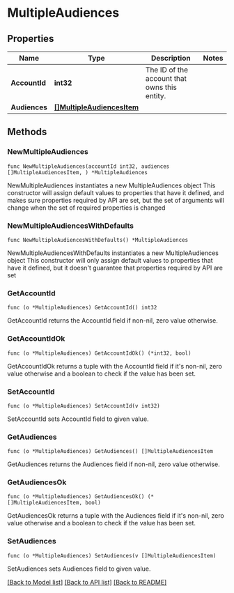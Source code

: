 # MultipleAudiences

## Properties

Name | Type | Description | Notes
------------ | ------------- | ------------- | -------------
**AccountId** | **int32** | The ID of the account that owns this entity. | 
**Audiences** | [**[]MultipleAudiencesItem**](MultipleAudiencesItem.md) |  | 

## Methods

### NewMultipleAudiences

`func NewMultipleAudiences(accountId int32, audiences []MultipleAudiencesItem, ) *MultipleAudiences`

NewMultipleAudiences instantiates a new MultipleAudiences object
This constructor will assign default values to properties that have it defined,
and makes sure properties required by API are set, but the set of arguments
will change when the set of required properties is changed

### NewMultipleAudiencesWithDefaults

`func NewMultipleAudiencesWithDefaults() *MultipleAudiences`

NewMultipleAudiencesWithDefaults instantiates a new MultipleAudiences object
This constructor will only assign default values to properties that have it defined,
but it doesn't guarantee that properties required by API are set

### GetAccountId

`func (o *MultipleAudiences) GetAccountId() int32`

GetAccountId returns the AccountId field if non-nil, zero value otherwise.

### GetAccountIdOk

`func (o *MultipleAudiences) GetAccountIdOk() (*int32, bool)`

GetAccountIdOk returns a tuple with the AccountId field if it's non-nil, zero value otherwise
and a boolean to check if the value has been set.

### SetAccountId

`func (o *MultipleAudiences) SetAccountId(v int32)`

SetAccountId sets AccountId field to given value.


### GetAudiences

`func (o *MultipleAudiences) GetAudiences() []MultipleAudiencesItem`

GetAudiences returns the Audiences field if non-nil, zero value otherwise.

### GetAudiencesOk

`func (o *MultipleAudiences) GetAudiencesOk() (*[]MultipleAudiencesItem, bool)`

GetAudiencesOk returns a tuple with the Audiences field if it's non-nil, zero value otherwise
and a boolean to check if the value has been set.

### SetAudiences

`func (o *MultipleAudiences) SetAudiences(v []MultipleAudiencesItem)`

SetAudiences sets Audiences field to given value.



[[Back to Model list]](../README.md#documentation-for-models) [[Back to API list]](../README.md#documentation-for-api-endpoints) [[Back to README]](../README.md)


